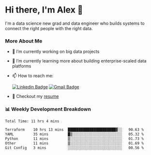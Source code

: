 # Hi there, I'm Alex  👋

I'm a data science new grad and data engineer who builds systems to connect the right people with the right data. 

### More About Me

- 🔭 I’m currently working on big data projects
- 🌱 I’m currently learning more about building enterprise-scaled data platforms
- 📫 How to reach me:

  [![Linkedin Badge](https://img.shields.io/badge/LinkedIn-0077B5?style=for-the-badge&logo=linkedin&logoColor=white)](https://www.linkedin.com/in/alex-chen-112523chen/) [![Gmail Badge](https://img.shields.io/badge/Gmail-D14836?style=for-the-badge&logo=gmail&logoColor=white)](mailto:itsalexchen@gmail.com)
- 📝 Checkout my [resume](https://itsalexchen.vercel.app/AlexChenResume.pdf)



### 📊 Weekly Development Breakdown
<!--START_SECTION:waka-->

```txt
Total Time: 11 hrs 4 mins

Terraform    10 hrs 13 mins  ██████████████████████▓░░   90.63 %
YAML         35 mins         █▒░░░░░░░░░░░░░░░░░░░░░░░   05.32 %
Python       11 mins         ▒░░░░░░░░░░░░░░░░░░░░░░░░   01.73 %
Other        11 mins         ▒░░░░░░░░░░░░░░░░░░░░░░░░   01.69 %
Git Config   3 mins          ░░░░░░░░░░░░░░░░░░░░░░░░░   00.56 %
```

<!--END_SECTION:waka-->
